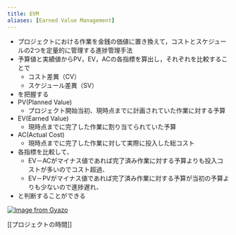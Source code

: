 ```yaml
---
title: EVM
aliases: [Earned Value Management]
---
```


- プロジェクトにおける作業を金銭の価値に置き換えて，コストとスケジュールの2つを定量的に管理する進捗管理手法
- 予算値と実績値からPV，EV，ACの各指標を算出し，それぞれを比較することで
	- コスト差異（CV）
	- スケジュール差異（SV）
- を把握する
- PV(Planned Value)
	- プロジェクト開始当初、現時点までに計画されていた作業に対する予算
- EV(Earned Value)
	- 現時点までに完了した作業に割り当てられていた予算
- AC(Actual Cost)
	- 現時点までに完了した作業に対して実際に投入した総コスト
- 各指標を比較して、
	- EV－ACがマイナス値であれば完了済み作業に対する予算よりも投入コストが多いのでコスト超過、
	- EV－PVがマイナス値であれば完了済み作業に対する予算が当初の予算よりも少ないので進捗遅れ、
- と判断することができる

[![Image from Gyazo](https://i.gyazo.com/3d19df2c924a4948ac1ee765307e58ba.png)](https://gyazo.com/3d19df2c924a4948ac1ee765307e58ba)

[[プロジェクトの時間]]